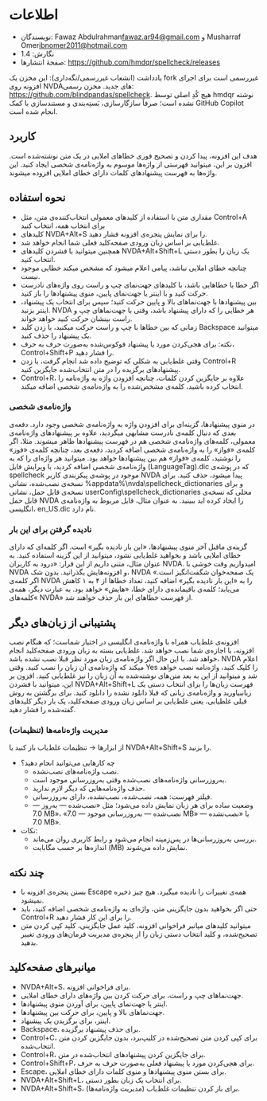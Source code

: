 # اطلاعات

- نویسندگان: Fawaz Abdulrahman<fawaz.ar94@gmail.com> و Musharraf Omer<ibnomer2011@hotmail.com>
- نگارش: 1.4
- صفحهٔ انتشارها: https://github.com/hmdqr/spellcheck/releases

یادداشت (انشعاب غیررسمی/نگه‌داری): این مخزن یک fork غیررسمی است برای اجرای افزونه روی NVDAهای جدید. مخزن رسمی: https://github.com/blindpandas/spellcheck. هیچ کُدِ اصلی توسط hmdqr نوشته نشده است؛ صرفاً سازگارسازی، بَستِه‌بندی و مستندسازی با کمک GitHub Copilot انجام شده است.

## کاربرد

هدف این افزونه، پیدا کردن و تصحیح فوری خطاهای املایی در یک متن نوشته‌شده است. افزون بر این، میتوانید فهرستی از واژه‌ها موسوم به واژه‌نامه‌ی شخصی ایجاد کنید. این واژه‌ها به فهرست پیشنهادهای کلمات دارای خطای املایی افزوده میشوند.


## نحوه استفاده

- مقداری متن با استفاده از کلید‌های معمولی انتخاب‌کننده‌ی متن، مثل Control+A برای انتخاب همه، انتخاب کنید
- کلیدهای NVDA+Alt+S را برای نمایش پنجره‌ی افزونه فشار دهید.
- غلط‌یابی بر اساس زبان ورودی صفحه‌کلید فعلی شما انجام خواهد شد.
- همچنین میتوانید با فشردن کلیدهای NVDA+Alt+Shift+L یک زبان را بطور دستی انتخاب کنید.
- چنانچه خطای املایی نباشد، پیامی اعلام میشود که مشخص میکند خطایی موجود نیست.
- اگر خطا یا خطاهایی باشد، با کلیدهای جهت‌نمای چپ و راست روی واژه‌های نادرست حرکت کنید و با اینتر یا جهت‌نمای پایین، منوی پیشنهادها را باز کنید.
- بین پیشنهادها با جهت‌نماهای بالا و پایین حرکت کنید؛ سپس برای انتخاب یک پیشنهاد، اینتر بزنید. NVDA هر خطایی را که دارای پیشنهاد باشد، وقتی با جهت‌نماهای چپ و راست بینشان حرکت کنید خواهد خواند.
- زمانی که بین خطاها با چپ و راست حرکت میکنید، با زدن کلید Backspace میتوانید یک پیشنهاد را حذف کنید.
 - نکته: برای هجی‌کردن مورد یا پیشنهاد فوکوس‌شده به‌صورت حرف به حرف، Control+Shift+P را فشار دهید.
- وقتی غلط‌یابی به شکلی که توضیح داده شد انجام گرفت، با زدن Control+R پیشنهادهای برگزیده را در متن انتخاب‌شده جایگزین کنید.
- Control+R، علاوه بر جایگزین کردن کلمات، چنانچه افزودن واژه به واژه‌نامه را انتخاب کرده باشید، کلمه‌ی مشخص‌شده را به واژه‌نامه‌ی شخصی اضافه میکند.

### واژه‌نامه‌ی شخصی

در منوی پیشنهادها، گزینه‌ای برای افزودن واژه به واژه‌نامه‌ی شخصی وجود دارد. دفعه‌ی بعدی که دنبال کلمه‌ی نادرست مشابهی میگردید، علاوه بر پیشنهادهای واژه‌نامه‌ی معمولی، کلمه‌های واژه‌نامه‌ی شخصی هم در فهرست پیشنهادها ظاهر میشوند.
مثلا، اگر کلمه‌ی «فواز» را به واژه‌نامه‌ی شخصی اضافه کردید، دفعه‌ی بعد، چنانچه کلمه‌ی «فوز» را نوشتید، کلمه‌ی «فواز» هم بین پیشنهادها خواهد بود.
میتوانید هر واژه‌ای را که به واژه‌نامه‌ی شخصی اضافه کردید، با ویرایش فایل (LanguageTag).dic که در پوشه‌ی spellcheck موجود در پوشه‌ی پیکربندی کاربر NVDA پیدا میشود، حذف کنید.
برای نسخه‌ی نصب‌شده، نشانی  %appdata%\nvda\spellcheck_dictionaries و برای نسخه‌ی قابل حمل، نشانی userConfig\spellcheck_dictionaries محلی که نسخه‌ی قابل حمل NVDA را ایجاد کرده اید ببینید.
به عنوان مثال، فایل مربوط به واژه‌نامه‌ی انگلیسی، en_US.dic نام دارد.

### نادیده گرفتن برای این بار

گزینه‌ی ماقبل آخر منوی پیشنهادها، «این بار نادیده بگیر» است. اگر کلمه‌ای که دارای خطای املایی باشد و بخواهید غلط‌یابی نشود، میتوانید از این گزینه استفاده کنید.
به عنوان مثال، متنی داریم از این قرار: «درود به کاربران NVDA. امیدواریم وقت خوشی با NVDA و افزونه‌هایش بگذرانید. بدون شک، NVDA یک صفحه‌خوان شگفت‌انگیز است.» اگر کلمه‌ی NVDA را به «این بار نادیده بگیر» اضافه کنید، تعداد خطاها از ۴ به ۱ کاهش می‌یابد؛ کلمه‌ی باقیمانده‌ی دارای خطا، «هایش» خواهد بود. به عبارت دیگر، همه‌ی کلمه‌های« NVDA» از فهرست خطاهای این بار حذف خواهند شد.


## پشتیبانی از زبان‌های دیگر

افزونه‌ی غلط‌یاب همراه با واژه‌نامه‌ی انگلیسی در اختیار شماست؛ که هنگام نصب افزونه، با اجازه‌ی شما نصب خواهد شد.
غلط‌یابی بسته به زبان ورودی صفحه‌کلید انجام خواهد شد. با این حال اگر واژه‌نامه‌ی زبان مورد نظر قبلا نصب نشده باشد، NVDA اعلام میکند که واژه‌نامه‌ی آن زبان را نصب کنید. وقتی Yes را کلیک کنید، واژه‌نامه نصب خواهد شد و میتوانید از این به بعد متن‌های نوشته‌شده به آن زبان را نیز غلط‌یابی کنید.
افزون بر این، میتوانید با فشردن NVDA+Alt+Shift+L فهرست زبان‌ها را برای انتخاب دستی یک زبانبیاورید و واژه‌نامه‌ی زبانی که قبلا دانلود نشده را دانلود کنید. برای برگشتن به روش قبلی غلطیابی، یعنی غلط‌یابی بر اساس زبان ورودی صفحه‌کلید، یک بار دیگر کلیدهای گفته‌شده را فشار دهید.

### مدیریت واژه‌نامه‌ها (تنظیمات)

از ابزارها → تنظیمات غلط‌یاب باز کنید یا NVDA+Alt+Shift+S را بزنید.

- چه کارهایی می‌توانید انجام دهید؟
	- نصب واژه‌نامه‌های نصب‌نشده.
	- به‌روزرسانی واژه‌نامه‌های نصب‌شده وقتی به‌روزرسانی موجود است.
	- حذف واژه‌نامه‌هایی که دیگر لازم ندارید.
	- فیلتر فهرست: همه، نصب‌شده، نصب‌نشده، دارای به‌روزرسانی.
	- وضعیت ساده برای هر زبان نمایش داده می‌شود؛ مثل «نصب‌شده — به‌روز — 7.0 MB»، «نصب‌شده — به‌روزرسانی موجود — 7.0 MB» یا «نصب‌نشده — 7.0 MB».
- نکات:
	- بررسی به‌روزرسانی‌ها در پس‌زمینه انجام می‌شود و رابط کاربری روان می‌ماند.
	- اندازه‌ها بر حسب مگابایت (MB) نمایش داده می‌شوند.


## چند نکته

- بستن پنجره‌ی افزونه با Escape همه‌ی تغییرات را نادیده میگیرد. هیچ چیز ذخیره نمیشود.
- حتی اگر بخواهید بدون جایگزینی متن، واژه‌ای به واژه‌نامه‌ی شخصی اضافه کنید، باید Control+R را برای این کار فشار دهید.
- میتوانید کلیدهای میانبر فراخوانی افزونه، کلید عمل جایگزینی، کلید کپی کردن متن تصحیح‌شده، و کلید انتخاب دستی زبان را از پنجره‌ی مدیریت فرمان‌های ورودی تغییر بدهید.


## میانبرهای صفحه‌کلید

- NVDA+Alt+S، برای فراخوانی افزونه.
- جهت‌نماهای چپ و راست، برای حرکت کردن بین واژه‌های دارای خطای املایی.
- اینتر یا جهت‌نمای پایین، برای آوردن منوی پیشنهادها.
- جهت‌نماهای بالا و پایین، برای حرکت بین پیشنهادها.
- اینتر، برای برگزیدن یک پیشنهاد.
- Backspace، برای حذف پیشنهاد برگزیده.
- Control+C، برای کپی کردن متن تصحیح‌شده در کلیپ‌برد، بدون جایگزین کردن متن انتخاب‌شده.
- Control+R، برای جایگزین کردن پیشنهادهای انتخاب‌شده در متن.
 - Control+Shift+P، برای هجی‌کردن مورد یا پیشنهاد فعلی به‌صورت حرف به حرف.
- Escape، برای بستن منوی پیشنهادها و منوی کلمات دارای خطای املایی.
- NVDA+Alt+Shift+L، برای انتخاب یک زبان بطور دستی.
- NVDA+Alt+Shift+S، برای باز کردن تنظیمات غلط‌یاب (مدیریت واژه‌نامه‌ها).
